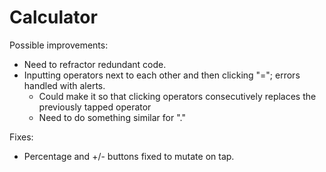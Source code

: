 # Calculator
Possible improvements:
- Need to refractor redundant code.
- Inputting operators next to each other and then clicking "="; errors handled with alerts. 
    * Could make it so that clicking operators consecutively replaces the previously tapped operator
    * Need to do something similar for "."

Fixes:
- Percentage and +/- buttons fixed to mutate on tap.
    
